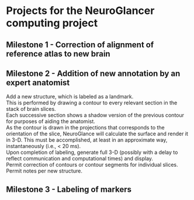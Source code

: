 # Projects for the NeuroGlancer computing project
## Milestone 1 - Correction of alignment of reference atlas to new brain
## Milestone 2 - Addition of new annotation by an expert anatomist
Add a new structure, which is labeled as a landmark.  
This is performed by drawing a contour to every relevant section in the stack of brain slices.  
Each successive section shows a shadow version of the previous contour for purposes of aiding the anatomist.  
As the contour is drawn in the projections that corresponds to the orientation of the slice, NeuroGlance will calculate the surface and render it in 3-D. This must be accomplished, at least in an approximate way, instantaneously (i.e., < 20 ms).  
Upon completion of labeling, generate full 3-D (possibly with a delay to reflect communication and computational times) and display.  
Permit correction of contours or contour segments for individual slices. 
Permit notes per new structure.
## Milestone 3 - Labeling of markers
